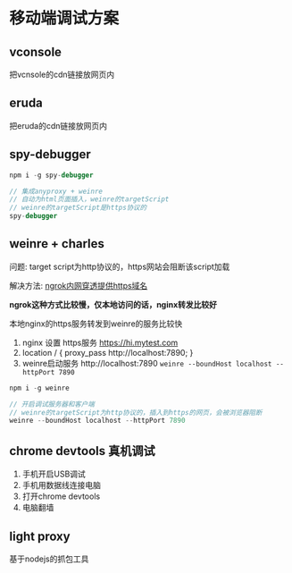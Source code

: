 # 移动端调试方案

## vconsole

把vcnsole的cdn链接放网页内

## eruda
把eruda的cdn链接放网页内

## spy-debugger

```js
npm i -g spy-debugger

// 集成anyproxy + weinre
// 自动为html页面插入，weinre的targetScript
// weinre的targetScript是https协议的
spy-debugger  

```

## weinre + charles

问题:
target script为http协议的，https网站会阻断该script加载

解决方法: 
[ngrok内网穿透提供https域名](https://www.undefinednull.com/2015/03/17/remote-debugging-localhost-with-weinre/#:~:text=As%20of%20now%2C%20weinre%20target%20script%20doesn%27t%20not,the%20pages%2C%20the%20browser%20will%20block%20the%20script.)


**ngrok这种方式比较慢，仅本地访问的话，nginx转发比较好**

本地nginx的https服务转发到weinre的服务比较快

1. nginx 设置 https服务 https://hi.mytest.com
2. location / { proxy_pass  http://localhost:7890; }
3. weinre启动服务 http://localhost:7890  `weinre --boundHost localhost --httpPort 7890`



```js
npm i -g weinre

// 开启调试服务器和客户端
// weinre的targetScript为http协议的，插入到https的网页，会被浏览器阻断
weinre --boundHost localhost --httpPort 7890

```

## chrome devtools 真机调试

1. 手机开启USB调试
2. 手机用数据线连接电脑
3. 打开chrome devtools
4. 电脑翻墙


## light proxy

基于nodejs的抓包工具